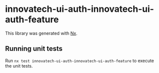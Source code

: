 # innovatech-ui-auth-innovatech-ui-auth-feature

This library was generated with [Nx](https://nx.dev).

## Running unit tests

Run `nx test innovatech-ui-auth-innovatech-ui-auth-feature` to execute the unit tests.
